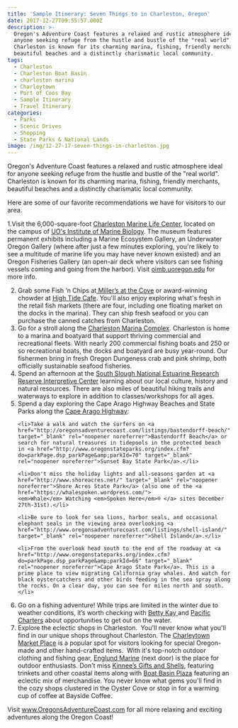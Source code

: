 ```yaml
---
title: 'Sample Itinerary: Seven Things to in Charleston, Oregon'
date: 2017-12-27T09:55:57.000Z
description: >-
  Oregon's Adventure Coast features a relaxed and rustic atmosphere ideal for
  anyone seeking refuge from the hustle and bustle of the "real world".
  Charleston is known for its charming marina, fishing, friendly merchants,
  beautiful beaches and a distinctly charismatic local community.
tags:
  - Charleston
  - Charleston Boat Basin
  - charleston marina
  - Charleytown
  - Port of Coos Bay
  - Sample Itinerary
  - Travel Itinerary
categories:
  - Parks
  - Scenic Drives
  - Shopping
  - State Parks & National Lands
image: /img/12-27-17-seven-things-in-charleston.jpg
---
```

Oregon's Adventure Coast features a relaxed and rustic atmosphere ideal for anyone seeking refuge from the hustle and bustle of the "real world". Charleston is known for its charming marina, fishing, friendly merchants, beautiful beaches and a distinctly charismatic local community.

Here are some of our favorite recommendations we have for visitors to our area.

1.Visit the 6,000-square-foot <a href="http://www.charlestonmarinelifecenter.com/" target="_blank" rel="noopener noreferrer">Charleston Marine Life Center</a>, located on the campus of <a href="http://oimb.uoregon.edu/" target="_blank" rel="noopener noreferrer">UO's Institute of Marine Biology</a>. The museum features permanent exhibits including a Marine Ecosystem Gallery, an Underwater Oregon Gallery (where after just a few minutes exploring, you're likely to see a multitude of marine life you may have never known existed) and an Oregon Fisheries Gallery (an open-air deck where visitors can see fishing vessels coming and going from the harbor). Visit <a href="http://oimb.uoregon.edu/cmlc/" target="_blank" rel="noopener noreferrer">oimb.uoregon.edu</a> for more info.

2. Grab some Fish ’n Chips at<a href="https://www.millersatthecove.rocks/"> Miller’s at the Cove</a> or award-winning chowder at <a href="http://hightidecafeoregon.com/">High Tide Cafe</a>. You'll also enjoy exploring what's fresh in the retail fish markets (there are four, including one floating market on the docks in the marina). They can ship fresh seafood or you can purchase the canned catches from Charleston.
3. Go for a stroll along the <a href="http://www.portofcoosbay.com/marinahome/">Charleston Marina Complex</a>. Charleston is home to a marina and boatyard that support thriving commercial and recreational fleets. With nearly 200 commercial fishing boats and 250 or so recreational boats, the docks and boatyard are busy year-round. Our fishermen bring in fresh Oregon Dungeness crab and pink shrimp, both officially sustainable seafood fisheries.
4. Spend an afternoon at the <a href="http://www.oregon.gov/dsl/SS/Pages/About.aspx" target="_blank" rel="noopener noreferrer">South Slough National Estuarine Research Reserve Interpretive Center</a> learning about our local culture, history and natural resources. There are also miles of beautiful hiking trails and waterways to explore in addition to classes/workshops for all ages.
5. Spend a day exploring the Cape Arago Highway Beaches and State Parks along the <a href="http://traveloregon.com/trip-ideas/itineraries/2-cape-arago-beach-loop/" target="_blank" rel="noopener noreferrer">Cape Arago Highway</a>:

<ul>

 	<li>Take a walk and watch the surfers on <a href="http://oregonsadventurecoast.com/listings/bastendorff-beach/" target="_blank" rel="noopener noreferrer">Bastendorff Beach</a> or search for natural treasures in tidepools in the protected beach in <a href="http://www.oregonstateparks.org/index.cfm?do=parkPage.dsp_parkPage&amp;parkId=70" target="_blank" rel="noopener noreferrer">Sunset Bay State Park</a>.</li>

 	<li>Don't miss the holiday lights and all-seasons garden at <a href="http://www.shoreacres.net/" target="_blank" rel="noopener noreferrer">Shore Acres State Park</a> (also one of the <a href="https://whalespoken.wordpress.com/"><em>Whale</em> Watching <em>Spoken Here</em>® </a> sites December 27th-31st).</li>

 	<li>Be sure to look for sea lions, harbor seals, and occasional elephant seals in the viewing area overlooking <a href="http://www.oregonsadventurecoast.com/listings/shell-island/" target="_blank" rel="noopener noreferrer">Shell Island</a>.</li>

 	<li>From the overlook head south to the end of the roadway at <a href="http://www.oregonstateparks.org/index.cfm?do=parkPage.dsp_parkPage&amp;parkId=66" target="_blank" rel="noopener noreferrer">Cape Arago State Park</a>. This is a prime place to view migrating California gray whales. And watch for black oystercatchers and other birds feeding in the sea spray along the rocks. On a clear day, you can see for miles north and south.</li>

</ul>

6. Go on a fishing adventure! While trips are limited in the winter due to weather conditions, it’s worth checking with <a href="http://www.bettykaycharters.com/" target="_blank" rel="noopener noreferrer">Betty Kay </a>and <a href="http://www.oregonsadventurecoast.com/listings/pacific-charter-services/" target="_blank" rel="noopener noreferrer">Pacific Charters</a> about opportunities to get out on the water.
7. Explore the eclectic shops in Charleston.  You'll never know what you'll find in our unique shops throughout Charleston. The <a href="http://charleytownmarketplace.com/" target="_blank" rel="noopener noreferrer">Charleytown Market Place</a> is a popular spot for visitors looking for special Oregon-made and other hand-crafted items.  With it's top-notch outdoor clothing and fishing gear, <a href="http://www.englundmarine.com/" target="_blank" rel="noopener noreferrer">Englund Marine</a> (next door) is the place for outdoor enthusiasts. Don't miss <a href="http://www.yelp.com/biz/kinnees-giftsn-shells-coos-bay" target="_blank" rel="noopener noreferrer">Kinnee’s Gifts and Shells</a>, featuring trinkets and other coastal items along with <a href="http://www.superpages.com/bp/Charleston-OR/Boat-Basin-Plaza-L0020964869.htm" target="_blank" rel="noopener noreferrer">Boat Basin Plaza</a> featuring an eclectic mix of merchandise. You never know what gems you'll find in the cozy shops clustered in the Oyster Cove or stop in for a warming cup of coffee at Bayside Coffee. 

Visit www.OregonsAdventureCoast.com for all more relaxing and exciting adventures along the Oregon Coast!
